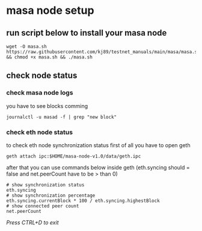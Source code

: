 # masa node setup

## run script below to install your masa node
```
wget -O masa.sh https://raw.githubusercontent.com/kj89/testnet_manuals/main/masa/masa.sh && chmod +x masa.sh && ./masa.sh
```

## check node status

### check masa node logs
you have to see blocks comming
```
journalctl -u masad -f | grep "new block"
```

### check eth node status
to check eth node synchronization status first of all you have to open geth
```
geth attach ipc:$HOME/masa-node-v1.0/data/geth.ipc
```

after that you can use commands below inside geth (eth.syncing should = false and net.peerCount have to be > than 0)
```
# show synchronization status
eth.syncing
# show synchronization percentage
eth.syncing.currentBlock * 100 / eth.syncing.highestBlock
# show connected peer count
net.peerCount
```

_Press CTRL+D to exit_
